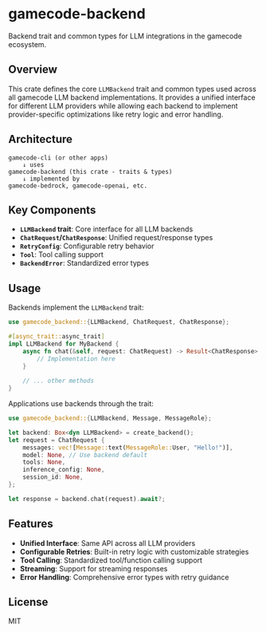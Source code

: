 # gamecode-backend

Backend trait and common types for LLM integrations in the gamecode ecosystem.

## Overview

This crate defines the core `LLMBackend` trait and common types used across all gamecode LLM backend implementations. It provides a unified interface for different LLM providers while allowing each backend to implement provider-specific optimizations like retry logic and error handling.

## Architecture

```
gamecode-cli (or other apps)
    ↓ uses
gamecode-backend (this crate - traits & types)
    ↓ implemented by
gamecode-bedrock, gamecode-openai, etc.
```

## Key Components

- **`LLMBackend` trait**: Core interface for all LLM backends
- **`ChatRequest`/`ChatResponse`**: Unified request/response types
- **`RetryConfig`**: Configurable retry behavior
- **`Tool`**: Tool calling support
- **`BackendError`**: Standardized error types

## Usage

Backends implement the `LLMBackend` trait:

```rust
use gamecode_backend::{LLMBackend, ChatRequest, ChatResponse};

#[async_trait::async_trait]
impl LLMBackend for MyBackend {
    async fn chat(&self, request: ChatRequest) -> Result<ChatResponse> {
        // Implementation here
    }
    
    // ... other methods
}
```

Applications use backends through the trait:

```rust
use gamecode_backend::{LLMBackend, Message, MessageRole};

let backend: Box<dyn LLMBackend> = create_backend();
let request = ChatRequest {
    messages: vec![Message::text(MessageRole::User, "Hello!")],
    model: None, // Use backend default
    tools: None,
    inference_config: None,
    session_id: None,
};

let response = backend.chat(request).await?;
```

## Features

- **Unified Interface**: Same API across all LLM providers
- **Configurable Retries**: Built-in retry logic with customizable strategies
- **Tool Calling**: Standardized tool/function calling support
- **Streaming**: Support for streaming responses
- **Error Handling**: Comprehensive error types with retry guidance

## License

MIT